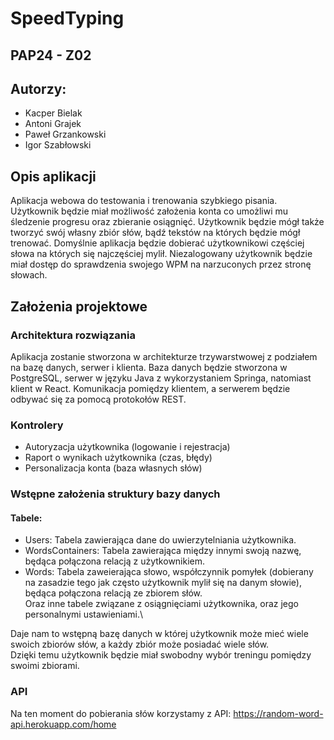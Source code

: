 # SpeedTyping

## PAP24 - Z02

##  Autorzy:
- Kacper Bielak
- Antoni Grajek
- Paweł Grzankowski
- Igor Szabłowski

## Opis aplikacji
Aplikacja webowa do testowania i trenowania szybkiego pisania. Użytkownik będzie miał możliwość założenia konta co umożliwi mu śledzenie progresu oraz zbieranie osiągnięć. Użytkownik będzie mógł także tworzyć swój własny zbiór słów, bądź tekstów na których będzie mógł trenować. Domyślnie aplikacja będzie dobierać użytkownikowi częściej słowa na których się najczęściej mylił. Niezalogowany użytkownik będzie miał dostęp do sprawdzenia swojego WPM na narzuconych przez stronę słowach.

## Założenia projektowe
### Architektura rozwiązania
Aplikacja zostanie stworzona w architekturze trzywarstwowej z podziałem na bazę danych, serwer i klienta. Baza danych będzie stworzona w PostgreSQL, serwer w języku Java z wykorzystaniem Springa, natomiast klient w React. Komunikacja pomiędzy klientem, a serwerem będzie odbywać się za pomocą protokołów REST.

### Kontrolery
- Autoryzacja użytkownika (logowanie i rejestracja)
- Raport o wynikach użytkownika (czas, błędy)
- Personalizacja konta (baza własnych słów)

### Wstępne założenia struktury bazy danych
#### Tabele:
 - Users:
 Tabela zawierająca dane do uwierzytelniania użytkownika.
 - WordsContainers:
 Tabela zawierająca między innymi swoją nazwę, będąca połączona relacją z użytkownikiem.
 - Words:
 Tabela zaweierająca słowo, współczynnik pomyłek (dobierany na zasadzie tego jak często użytkownik mylił się na danym słowie), będąca połączona relacją ze zbiorem słów.\
 Oraz inne tabele związane z osiągnięciami użytkownika, oraz jego personalnymi ustawieniami.\

Daje nam to wstępną bazę danych w której użytkownik może mieć wiele swoich zbiorów słów, a każdy zbiór może posiadać wiele słów.\
Dzięki temu użytkownik będzie miał swobodny wybór treningu pomiędzy swoimi zbiorami.

### API
Na ten moment do pobierania słów korzystamy z API: https://random-word-api.herokuapp.com/home